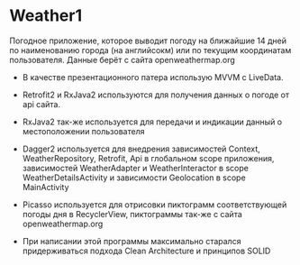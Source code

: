# Weather1
Погодное приложение, которое выводит погоду на ближайшие 14 дней по наименованию города (на английсокм) или по текущим координатам пользователя.
Данные берёт с сайта openweathermap.org

- В качестве презентационного патера использую MVVM c LiveData.
- Retrofit2 и RxJava2 используются для получения данных о погоде от api сайта.
- RxJava2 так-же используется для передачи и индикации данный о местоположении пользователя
- Dagger2 используется для внедрения зависимостей Context, WeatherRepository, Retrofit, Api в глобальном scope приложения,
 зависимостей WeatherAdapter и WeatherInteractor в scope WeatherDetailsActivity и зависимости Geolocation в scope MainActivity
- Picasso используется для отрисовки пиктограмм cоответствующей погоды дня в RecyclerView, пиктограммы так-же с сайта openweathermap.org

- При написании этой программы максимально старался придерживаться подхода Clean Architecture и принципов SOLID

